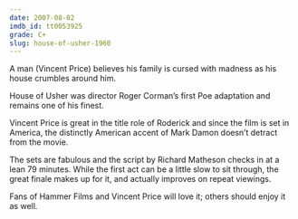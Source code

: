 ```yaml
---
date: 2007-08-02
imdb_id: tt0053925
grade: C+
slug: house-of-usher-1960
---
```


A man (Vincent Price) believes his family is cursed with madness as his house crumbles around him.

House of Usher was director Roger Corman’s first Poe adaptation and remains one of his finest.

Vincent Price is great in the title role of Roderick and since the film is set in America, the distinctly American accent of Mark Damon doesn’t detract from the movie.

The sets are fabulous and the script by Richard Matheson checks in at a lean 79 minutes. While the first act can be a little slow to sit through, the great finale makes up for it, and actually improves on repeat viewings.

Fans of Hammer Films and Vincent Price will love it; others should enjoy it as well.
